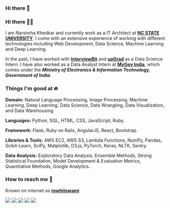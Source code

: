 ### Hi there 👋

<!--
**narsimha-khedkar/narsimha-khedkar** is a ✨ _special_ ✨ repository because its `README.md` (this file) appears on your GitHub profile.

Here are some ideas to get you started:

- 🔭 I’m currently working on ...
- 🌱 I’m currently learning ...
- 👯 I’m looking to collaborate on ...
- 🤔 I’m looking for help with ...
- 💬 Ask me about ...
- 📫 How to reach me: ...
- 😄 Pronouns: ...
- ⚡ Fun fact: ...
-->

### Hi there 👋🏻 
I am Narsimha Khedkar and currently work as a IT Architect at [**NC STATE UNIVERSITY**](https://www.ncsu.com/). I come with an extensive experience of working with different technologies including Web Development, Data Science, Machine Learning and Deep Learning.

In the past, I have worked with [**InterviewBit**](https://www.interviewbit.com/) and [**upGrad**](https://www.upgrad.com/) as a Data Science Intern. I have also worked as a Data Analyst Intern at [**MyGov India**](https://www.mygov.in/), which comes under the _**Ministry of Electronics & Information Technology, Government of India**_.

### Things I'm good at :fire:

**Domain:** Natural Language Processing, Image Processing, Machine Learning, Deep Learning, Data Science, Data Wrangling, Data Visualization, and Data Warehousing.

**Languages:**  Python, SQL, HTML, CSS, JavaScript, Ruby.

**Framework:** Flask, Ruby on Rails, AngularJS, React, Bootstrap.

**Libraries & Tools:** AWS EC2, AWS S3, Lambda Functions, NumPy, Pandas, Scikit-Learn, SciPy, Matplotlib, D3.js, PyTorch, Keras, NLTK, Sentry.

**Data Analysis:** Exploratory Data Analysis, Ensemble Methods, Strong Statistical Foundation, Model Development & Evaluation Metrics, Quantitative Methods, Google Analytics.

### How to reach me 📱
Known on internet as [**rowhitswami**](https://www.google.com/search?q=rowhitswami) 

[<img target="_blank" src="https://img.icons8.com/cotton/64/000000/whatsapp--v4.png"/>](https://wa.me/918059459498) [<img target="_blank" src="https://img.icons8.com/doodle/64/000000/skype--v1.png"/>](https://join.skype.com/invite/RmKFWFXrEoN1) [<img target="_blank" src="https://img.icons8.com/doodle/64/000000/linkedin-circled.png"/>](https://www.linkedin.com/in/rowhitswami/) [<img target="_blank" src="https://img.icons8.com/dusk/64/000000/domain.png"/>](https://www.rohitswami.com/) [<img src="https://img.icons8.com/dusk/64/000000/medium-new.png"/>](https://medium.com/@rowhitswami)
